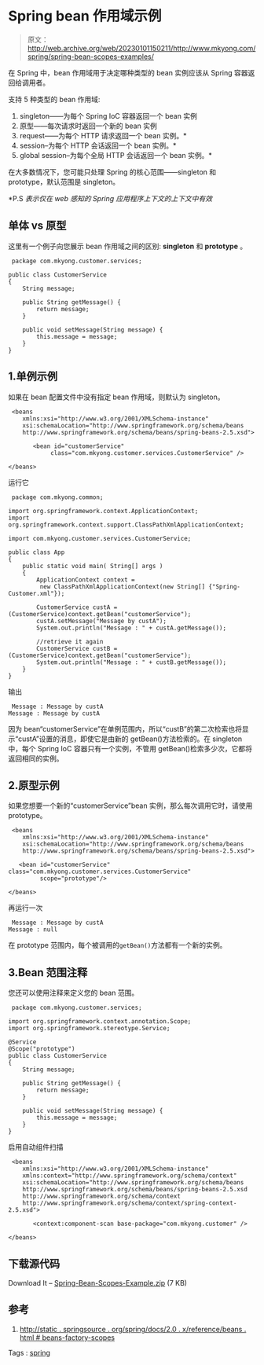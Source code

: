 # Spring bean 作用域示例

> 原文：<http://web.archive.org/web/20230101150211/http://www.mkyong.com/spring/spring-bean-scopes-examples/>

在 Spring 中，bean 作用域用于决定哪种类型的 bean 实例应该从 Spring 容器返回给调用者。

支持 5 种类型的 bean 作用域:

1.  singleton——为每个 Spring IoC 容器返回一个 bean 实例
2.  原型——每次请求时返回一个新的 bean 实例
3.  request——为每个 HTTP 请求返回一个 bean 实例。*
4.  session–为每个 HTTP 会话返回一个 bean 实例。*
5.  global session–为每个全局 HTTP 会话返回一个 bean 实例。*

在大多数情况下，您可能只处理 Spring 的核心范围——singleton 和 prototype，默认范围是 singleton。

*P.S *表示仅在 web 感知的 Spring 应用程序上下文的上下文中有效*

## 单体 vs 原型

这里有一个例子向您展示 bean 作用域之间的区别: **singleton** 和 **prototype** 。

```
 package com.mkyong.customer.services;

public class CustomerService 
{
	String message;

	public String getMessage() {
		return message;
	}

	public void setMessage(String message) {
		this.message = message;
	}
} 
```

## 1.单例示例

如果在 bean 配置文件中没有指定 bean 作用域，则默认为 singleton。

```
 <beans 
	xmlns:xsi="http://www.w3.org/2001/XMLSchema-instance"
	xsi:schemaLocation="http://www.springframework.org/schema/beans
	http://www.springframework.org/schema/beans/spring-beans-2.5.xsd">

       <bean id="customerService" 
            class="com.mkyong.customer.services.CustomerService" />

</beans> 
```

运行它

```
 package com.mkyong.common;

import org.springframework.context.ApplicationContext;
import org.springframework.context.support.ClassPathXmlApplicationContext;

import com.mkyong.customer.services.CustomerService;

public class App 
{
    public static void main( String[] args )
    {
    	ApplicationContext context = 
    	 new ClassPathXmlApplicationContext(new String[] {"Spring-Customer.xml"});

    	CustomerService custA = (CustomerService)context.getBean("customerService");
    	custA.setMessage("Message by custA");
    	System.out.println("Message : " + custA.getMessage());

    	//retrieve it again
    	CustomerService custB = (CustomerService)context.getBean("customerService");
    	System.out.println("Message : " + custB.getMessage());
    }
} 
```

输出

```
 Message : Message by custA
Message : Message by custA 
```

因为 bean“customerService”在单例范围内，所以“custB”的第二次检索也将显示“custA”设置的消息，即使它是由新的 getBean()方法检索的。在 singleton 中，每个 Spring IoC 容器只有一个实例，不管用 getBean()检索多少次，它都将返回相同的实例。

## 2.原型示例

如果您想要一个新的“customerService”bean 实例，那么每次调用它时，请使用 prototype。

```
 <beans 
	xmlns:xsi="http://www.w3.org/2001/XMLSchema-instance"
	xsi:schemaLocation="http://www.springframework.org/schema/beans
	http://www.springframework.org/schema/beans/spring-beans-2.5.xsd">

   <bean id="customerService" class="com.mkyong.customer.services.CustomerService" 
         scope="prototype"/>

</beans> 
```

再运行一次

```
 Message : Message by custA
Message : null 
```

在 prototype 范围内，每个被调用的`getBean()`方法都有一个新的实例。

## 3.Bean 范围注释

您还可以使用注释来定义您的 bean 范围。

```
 package com.mkyong.customer.services;

import org.springframework.context.annotation.Scope;
import org.springframework.stereotype.Service;

@Service
@Scope("prototype")
public class CustomerService 
{
	String message;

	public String getMessage() {
		return message;
	}

	public void setMessage(String message) {
		this.message = message;
	}
} 
```

启用自动组件扫描

```
 <beans 
	xmlns:xsi="http://www.w3.org/2001/XMLSchema-instance"
	xmlns:context="http://www.springframework.org/schema/context"
	xsi:schemaLocation="http://www.springframework.org/schema/beans
	http://www.springframework.org/schema/beans/spring-beans-2.5.xsd
	http://www.springframework.org/schema/context
	http://www.springframework.org/schema/context/spring-context-2.5.xsd">

       <context:component-scan base-package="com.mkyong.customer" />

</beans> 
```

## 下载源代码

Download It – [Spring-Bean-Scopes-Example.zip](http://web.archive.org/web/20210506200112/http://www.mkyong.com/wp-content/uploads/2010/03/Spring-Bean-Scopes-Example.zip) (7 KB)

## 参考

1.  [http://static . springsource . org/spring/docs/2.0 . x/reference/beans . html # beans-factory-scopes](http://web.archive.org/web/20210506200112/http://static.springsource.org/spring/docs/2.0.x/reference/beans.html#beans-factory-scopes)

Tags : [spring](http://web.archive.org/web/20210506200112/https://mkyong.com/tag/spring/)<input type="hidden" id="mkyong-current-postId" value="3877">